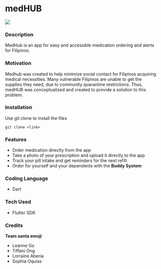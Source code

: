 # medHUB

![](https://cdn.discordapp.com/attachments/777561323193892864/782135017077735464/Logo_with_Text.png) 

### Description

MedHub is an app for easy and accessible medication ordering and alerts for Filipinos.

### Motivation

Medhub was created to help minimize social contact for Filipinos acquiring medical necessities. Many vulnerable Filipinos are unable to get the supplies they need, due to community quarantine restrictions. Thus, medHUB was conceptualized and created to provide a solution to this problem. 

### Installation 
Use git clone to install the files 
```
git clone <link>
```

### Features

  - Order medication direclty from the app
  - Take a photo of your prescription and upload it directly to the app
  - Track your pill intake and get reminders for the next refill
  - Order for yourself and your dependents with the **Buddy System**

### Coding Language
- Dart

### Tech Used

- Flutter SDK

### Credits

**Team santa emoji**

- Leanne Go 
- Tiffani Ong
- Lorraine Aberia 
- Sophia Oquias
